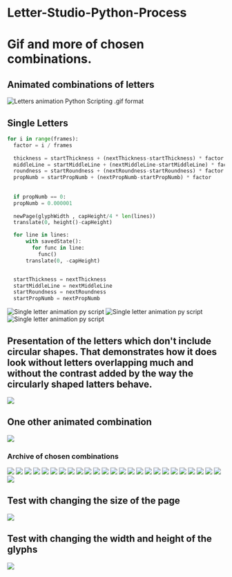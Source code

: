 # Letter-Studio-Python-Process
# Gif and more of chosen combinations.

## Animated combinations of letters

![Letters animation Python Scripting .gif format](all3.gif)

## Single Letters

```python
for i in range(frames):
  factor = i / frames
        
  thickness = startThickness + (nextThickness-startThickness) * factor
  middleLine = startMiddleLine + (nextMiddleLine-startMiddleLine) * factor
  roundness = startRoundness + (nextRoundness-startRoundness) * factor
  propNumb = startPropNumb + (nextPropNumb-startPropNumb) * factor
        
        
  if propNumb == 0:
  propNumb = 0.000001
    
  newPage(glyphWidth , capHeight/4 * len(lines))
  translate(0, height()-capHeight)

  for line in lines:
      with savedState():
        for func in line:
          func()
      translate(0, -capHeight)


  startThickness = nextThickness
  startMiddleLine = nextMiddleLine
  startRoundness = nextRoundness
  startPropNumb = nextPropNumb

```

![Single letter animation py script](S8.gif)
![Single letter animation py script](gif14_b.gif)
![Single letter animation py script](C.gif)


## Presentation of the letters which don't include circular shapes. That demonstrates how it does look without letters overlapping much and without the contrast added by the way the circularly shaped latters behave. 

![](twon14.gif)


## One other animated combination

![](twon7.gif)


### Archive of chosen combinations

![](/chosen/2.jpg)
![](/chosen/3.jpg)
![](/chosen/4.jpg)
![](/chosen/5.jpg)
![](/chosen/6.jpg)
![](/chosen/7.jpg)
![](/chosen/8.jpg)
![](/chosen/9.jpg)
![](/chosen/10.jpg)
![](/chosen/11.jpg)
![](/chosen/12.jpg)
![](/chosen/13.jpg)
![](/chosen/14.jpg)
![](/chosen/15.jpg)
![](/chosen/16.jpg)
![](/chosen/17.jpg)
![](/chosen/18.jpg)
![](/chosen/19.jpg)
![](/chosen/20.jpg)
![](/chosen/21.jpg)
![](/chosen/22.jpg)
![](/chosen/23.jpg)
![](/chosen/24.jpg)
![](/chosen/25.jpg)
![](/chosen/26.jpg)
![](/chosen/twon12.jpg)

## Test with changing the size of the page

![](twonl-test-changing-pageSize.gif)


## Test with changing the width and height of the glyphs

![](twonl-test-changing-glyph-width-and-height.gif)




